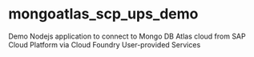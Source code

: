 # mongoatlas_scp_ups_demo

Demo Nodejs application to connect to Mongo DB Atlas cloud from SAP Cloud Platform via Cloud Foundry User-provided Services
